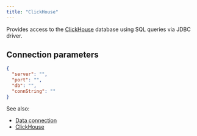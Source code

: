 ```yaml
---
title: "ClickHouse"
---
```


Provides access to the [ClickHouse](https://clickhouse.com/clickhouse) database using SQL queries via JDBC driver.

## Connection parameters

```json
{
  "server": "",
  "port": "",
  "db": "",
  "connString": ""
}
```

See also:

* [Data connection](../data-connection.md)
* [ClickHouse](https://clickhouse.com/clickhouse)
